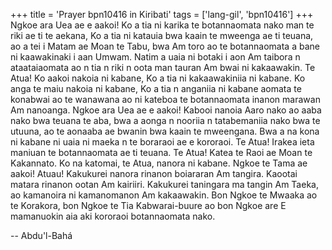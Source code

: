 +++
title = 'Prayer bpn10416 in Kiribati'
tags = ['lang-gil', 'bpn10416']
+++
Ngkoe ara Uea ae e aakoi! Ko a tia ni karika te botannaomata nako man te riki ae ti te aekana, Ko a tia ni katauia bwa kaain te mweenga ae ti teuana, ao a tei i Matam ae Moan te Tabu, bwa Am toro ao te botannaomata a bane ni kaawakinaki i aan Umwam. Natim a uaia ni botaki i aon Am taibora n ataataiaomata ao n tia n riki n oota man tauran Am bwai ni kakaawakin.
	Te Atua! Ko aakoi nakoia ni kabane, Ko a tia ni kakaawakiniia ni kabane. Ko anga te maiu nakoia ni kabane, Ko a tia n anganiia ni kabane aomata te konabwai ao te wanawana ao ni kateboa te botannaomata inanon marawan Am nanoanga.
	Ngkoe ara Uea ae e aakoi! Kabooi nanoia Aaro nako ao aaba nako bwa teuana te aba, bwa a aonga n nooriia n tatabemaniia nako bwa te utuuna, ao te aonaaba ae bwanin bwa kaain te mweengana. Bwa a na kona ni kabane ni uaia ni maeka n te boraraoi ae e kororaoi. 
	Te Atua! Irakea ieta maniuan te botannaomata ae ti teuana. 
	Te Atua! Katea te Raoi ae Moan te Kakannato.
	Ko na katomai, te Atua, nanora ni kabane.
	Ngkoe te Tama ae aakoi! Atuau! Kakukurei nanora rinanon boiararan Am tangira. Kaootai matara rinanon ootan Am kairiiri. Kakukurei taningara ma tangin Am Taeka, ao kamanoira ni kamanomanon Am kakaawakin.
	Bon Ngkoe te Mwaaka ao te Korakora, bon Ngkoe te Tia Kabwarai-buure ao bon Ngkoe are E mamanuokin aia aki kororaoi botannaomata nako.

-- Abdu'l-Bahá
